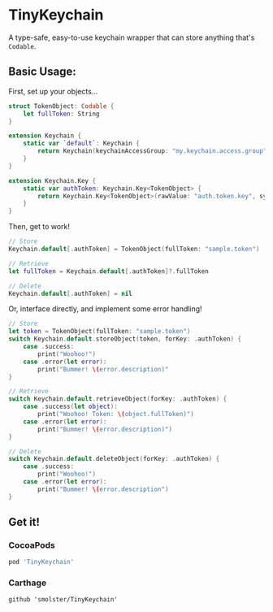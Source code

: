 # TinyKeychain
A type-safe, easy-to-use keychain wrapper that can store anything that's `Codable`.

## Basic Usage:

First, set up your objects...
```swift
struct TokenObject: Codable {
    let fullToken: String
}

extension Keychain {
    static var `default`: Keychain {
        return Keychain(keychainAccessGroup: "my.keychain.access.group")
    }
}

extension Keychain.Key {
    static var authToken: Keychain.Key<TokenObject> {
        return Keychain.Key<TokenObject>(rawValue: "auth.token.key", synchronize: true)
    }
}
```

Then, get to work!

```swift
// Store
Keychain.default[.authToken] = TokenObject(fullToken: "sample.token")

// Retrieve
let fullToken = Keychain.default[.authToken]?.fullToken

// Delete
Keychain.default[.authToken] = nil
```

Or, interface directly, and implement some error handling!
```swift
// Store
let token = TokenObject(fullToken: "sample.token")
switch Keychain.default.storeObject(token, forKey: .authToken) {
    case .success:
        print("Woohoo!")
    case .error(let error):
        print("Bummer! \(error.description)"
}

// Retrieve
switch Keychain.default.retrieveObject(forKey: .authToken) {
    case .success(let object):
        print("Woohoo! Token: \(object.fullToken)")
    case .error(let error):
        print("Bummer! \(error.description)")
}

// Delete
switch Keychain.default.deleteObject(forKey: .authToken) {
    case .success:
        print("Woohoo!")
    case .error(let error):
        print("Bummer! \(error.description")
}
```
## Get it!
### CocoaPods
```ruby
pod 'TinyKeychain'
```
### Carthage
```
github 'smolster/TinyKeychain'
```
